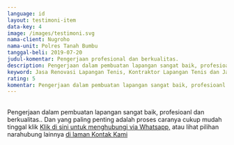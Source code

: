 ```yaml
---
language: id
layout: testimoni-item
data-key: 4
image: /images/testimoni.svg
nama-client: Nugroho
nama-unit: Polres Tanah Bumbu
tanggal-beli: 2019-07-20
judul-komentar: Pengerjaan profesional dan berkualitas.
description: Pengerjaan dalam pembuatan lapangan sangat baik, profesioanl dan berkualitas.
keyword: Jasa Renovasi Lapangan Tenis, Kontraktor Lapangan Tenis dan Jasa Pembuatan Lapangan Tenis
rating: 5
komentar: Pengerjaan dalam pembuatan lapangan sangat baik, profesioanl dan berkualitas.
---
```

<div class="card">
<amp-youtube
data-videoid="dgWNgYfzE50"
layout="responsive"
width="480" height="270"></amp-youtube>
</div>
<br>
Pengerjaan dalam pembuatan lapangan sangat baik, profesioanl dan berkualitas.. Dan yang paling penting adalah proses caranya cukup mudah tinggal klik <a title="Klik di sini untuk menghubungi via Whatsapp" href="https://api.whatsapp.com/send?text=Hallo%20CS%20pembuatanlapangan.com%0A(Nama)%0A(Alamat)%20&phone=6285259647778">Klik di sini untuk menghubungi via Whatsapp,</a> atau lihat pilihan narahubung lainnya <a href="/kontak-kami/" title="Kontak Kami">di laman Kontak Kami</a>
